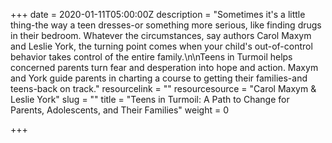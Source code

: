 +++
date = 2020-01-11T05:00:00Z
description = "Sometimes it's a little thing-the way a teen dresses-or something more serious, like finding drugs in their bedroom. Whatever the circumstances, say authors Carol Maxym and Leslie York, the turning point comes when your child's out-of-control behavior takes control of the entire family.\n\nTeens in Turmoil helps concerned parents turn fear and desperation into hope and action. Maxym and York guide parents in charting a course to getting their families-and teens-back on track."
resourcelink = ""
resourcesource = "Carol Maxym & Leslie York"
slug = ""
title = "Teens in Turmoil: A Path to Change for Parents, Adolescents, and Their Families"
weight = 0

+++
